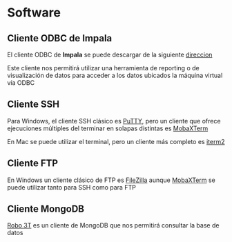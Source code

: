 # Software

## Cliente ODBC de Impala

El cliente ODBC de **Impala** se puede descargar de la siguiente [direccion](https://www.cloudera.com/downloads/connectors/impala/odbc/2-6-0.html)

Este cliente nos permitirá utilizar una herramienta de reporting o de visualización de datos para acceder a los datos ubicados la máquina virtual vía ODBC

## Cliente SSH

Para Windows, el cliente SSH clásico es [PuTTY](https://www.putty.org/), pero un cliente que ofrece ejecuciones múltiples del terminar en solapas distintas es [MobaXTerm](https://mobaxterm.mobatek.net/)

En Mac se puede utilizar el terminal, pero un cliente más completo es [iterm2](https://iterm2.com)

## Cliente FTP

En Windows un cliente clásico de FTP es [FileZilla](https://filezilla-project.org/) aunque [MobaXTerm](https://mobaxterm.mobatek.net/) se puede utilizar tanto para SSH como para FTP

## Cliente MongoDB

[Robo 3T](https://robomongo.org/) es un cliente de MongoDB que nos permitirá consultar la base de datos


